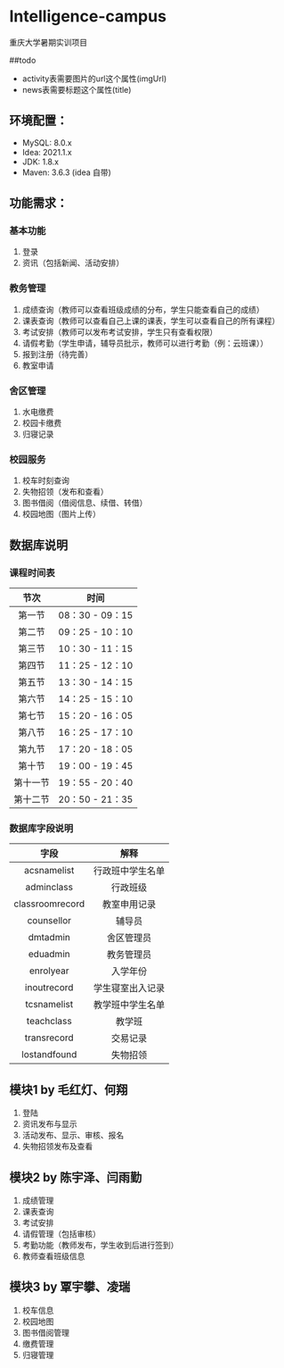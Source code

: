 # Intelligence-campus
重庆大学暑期实训项目

##todo
* activity表需要图片的url这个属性(imgUrl)
* news表需要标题这个属性(title)

## 环境配置：   

* MySQL: 8.0.x
* Idea: 2021.1.x
* JDK: 1.8.x
* Maven: 3.6.3 (idea 自带)

## 功能需求：

### 基本功能

1. 登录
2. 资讯（包括新闻、活动安排）

### 教务管理

1. 成绩查询（教师可以查看班级成绩的分布，学生只能查看自己的成绩）
2. 课表查询（教师可以查看自己上课的课表，学生可以查看自己的所有课程）
3. 考试安排（教师可以发布考试安排，学生只有查看权限）
4. 请假考勤（学生申请，辅导员批示，教师可以进行考勤（例：云班课））
5. 报到注册（待完善）
6. 教室申请

### 舍区管理

1. 水电缴费
2. 校园卡缴费
3. 归寝记录

### 校园服务

1. 校车时刻查询
2. 失物招领（发布和查看）
3. 图书借阅（借阅信息、续借、转借）
4. 校园地图（图片上传）

## 数据库说明

### 课程时间表

|  节次   | 时间  |
|  :---:  | :---:  |
| 第一节  | 08：30 - 09：15 |
| 第二节  | 09：25 - 10：10 |
| 第三节  | 10：30 - 11：15 |
| 第四节  | 11：25 - 12：10 |
| 第五节  | 13：30 - 14：15 |
| 第六节  | 14：25 - 15：10 |
| 第七节  | 15：20 - 16：05 |
| 第八节  | 16：25 - 17：10 |
| 第九节  | 17：20 - 18：05 |
| 第十节  | 19：00 - 19：45 |
| 第十一节 | 19：55 - 20：40 |
| 第十二节 | 20：50 - 21：35 |

### 数据库字段说明

|  字段   | 解释  |
|  :---:  | :---:  |
| acsnamelist  | 行政班中学生名单 |
| adminclass  | 行政班级 |
| classroomrecord  | 教室申用记录 |
| counsellor  | 辅导员 |
| dmtadmin | 舍区管理员 |
| eduadmin | 教务管理员 |
| enrolyear | 入学年份 |
| inoutrecord  | 学生寝室出入记录 |
| tcsnamelist  | 教学班中学生名单 |
| teachclass | 教学班 |
| transrecord  | 交易记录 |
| lostandfound | 失物招领 |



## 模块1 by 毛红灯、何翔 

1. 登陆
2. 资讯发布与显示
3. 活动发布、显示、审核、报名
4. 失物招领发布及查看

   

## 模块2 by 陈宇泽、闫雨勤

1. 成绩管理
2. 课表查询
3. 考试安排
4. 请假管理（包括审核）
5. 考勤功能（教师发布，学生收到后进行签到）
6. 教师查看班级信息



## 模块3 by 覃宇攀、凌瑞

1. 校车信息
2. 校园地图
3. 图书借阅管理
4. 缴费管理
5. 归寝管理

